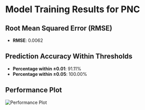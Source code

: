 # Model Training Results for PNC

## Root Mean Squared Error (RMSE)
- **RMSE**: 0.0062

## Prediction Accuracy Within Thresholds
- **Percentage within ±0.01**: 91.11%
- **Percentage within ±0.05**: 100.00%

## Performance Plot
![Performance Plot](../imgs/PNC.png)
